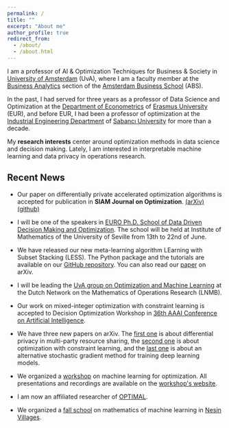 ```yaml
---
permalink: /
title: ""
excerpt: "About me"
author_profile: true
redirect_from: 
  - /about/
  - /about.html
---
```



I am a professor of AI & Optimization Techniques for Business & Society in [University of Amsterdam](https://www.uva.nl/en) (UvA), where I am a faculty member at the [Business Analytics](https://abs.uva.nl/content/sections/operations-management/operations-management.html) section of the [Amsterdam Business School](https://abs.uva.nl/) (ABS). 

In the past, I had served for three years as a professor of Data Science and Optimization at the [Department of Econometrics](https://www.eur.nl/en/ese/department-econometrics) of [Erasmus University](https://www.eur.nl/) (EUR), and before EUR, I had been a professor of optimization at the [Industrial Engineering Department](https://ie.sabanciuniv.edu/) of [Sabancı University](https://www.sabanciuniv.edu/) for more than a decade.

My **research interests** center around optimization methods in data science and decision making. Lately, I am interested in interpretable machine learning and data privacy in operations research.

Recent News
------

- Our paper on differentially private accelerated optimization algorithms is accepted for publication in **SIAM Journal on Optimization**. 
[(arXiv)](https://arxiv.org/abs/2008.01989)[(github)](https://github.com/sibirbil/DPAccGradMethods)

- I will be one of the speakers in [EURO Ph.D. School of Data Driven Decision Making and Optimization](https://congreso.us.es/epsdata/). The school will be held at Institute of Mathematics of the University of Seville from 13th to 22nd of June.

- We have released our new meta-learning algorithm LEarning with Subset Stacking (LESS). The Python package and the tutorials are available on our [GitHub repository](https://github.com/sibirbil/LESS). You can also read our [paper](https://arxiv.org/abs/2112.06251) on arXiv.

- I will be leading the [UvA group on Optimization and Machine Learning](https://www.lnmb.nl/pages/dutchorgroups/proj10b.htm) at the Dutch Network on the Mathematics of Operations Research (LNMB).

- Our work on mixed-integer optimization with constraint learning is accepted to Decision Optimization Workshop in [36th AAAI Conference on Artificial Intelligence](https://aaai.org/Conferences/AAAI-22/).

- We have three new papers on arXiv. The [first one](https://arxiv.org/abs/2110.10498) is about differential privacy in multi-party resource sharing, the [second one](https://arxiv.org/abs/2111.04469) is about optimization with constraint learning, and the [last one](https://arxiv.org/abs/2111.07058) is about an alternative stochastic gradient method for training deep learning models.
- We organized a [workshop](https://optimal.uva.nl/content/events/events/2021/09/machine-learning-for-optimization-workshop.html) on machine learning for optimization. All presentations and recordings are available on the [workshop's website](https://optimal.uva.nl/content/events/events/2021/09/machine-learning-for-optimization-workshop.html).
- I am now an affiliated researcher of [OPTIMAL](https://optimal.uva.nl).
- We organized a [fall school](https://nesinkoyleri.org/events/2021-yapay-ogrenme-icin-matematik/) on mathematics of machine learning in [Nesin Villages](https://nesinkoyleri.org/en/nesin-villages/).